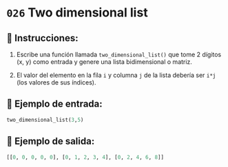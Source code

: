 # `026` Two dimensional list

## 📝 Instrucciones:

1. Escribe una función llamada `two_dimensional_list()` que tome 2 dígitos (x, y) como entrada y genere una lista bidimensional o matriz.

2. El valor del elemento en la fila `i` y columna `j` de la lista debería ser `i*j` (los valores de sus índices).

## 📎 Ejemplo de entrada:

```py
two_dimensional_list(3,5)
```

## 📎 Ejemplo de salida:

```py
[[0, 0, 0, 0, 0], [0, 1, 2, 3, 4], [0, 2, 4, 6, 8]]
```
